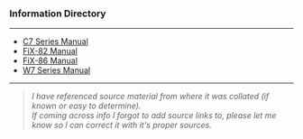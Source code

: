 ### Information Directory ###
---
* [C7 Series Manual](C7%20Series%20Manual)
* [FiX-82 Manual](FiX-82%20Manual)
* [FiX-86 Manual](FiX-86%20Manual)
* [W7 Series Manual](W7%20Series%20Manual)
---
> _I have referenced source material from where it was collated (if known or easy to determine). <br>If coming across info I forgot to add source links to, please let me know so I can correct it with it's proper sources._   
